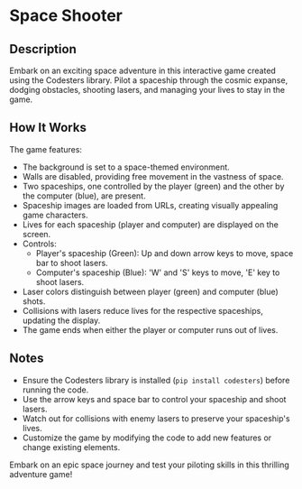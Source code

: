 # Space Shooter

## Description

Embark on an exciting space adventure in this interactive game created using the Codesters library. Pilot a spaceship through the cosmic expanse, dodging obstacles, shooting lasers, and managing your lives to stay in the game.

## How It Works

The game features:

- The background is set to a space-themed environment.
- Walls are disabled, providing free movement in the vastness of space.
- Two spaceships, one controlled by the player (green) and the other by the computer (blue), are present.
- Spaceship images are loaded from URLs, creating visually appealing game characters.
- Lives for each spaceship (player and computer) are displayed on the screen.
- Controls:
  - Player's spaceship (Green): Up and down arrow keys to move, space bar to shoot lasers.
  - Computer's spaceship (Blue): 'W' and 'S' keys to move, 'E' key to shoot lasers.
- Laser colors distinguish between player (green) and computer (blue) shots.
- Collisions with lasers reduce lives for the respective spaceships, updating the display.
- The game ends when either the player or computer runs out of lives.

## Notes

- Ensure the Codesters library is installed (`pip install codesters`) before running the code.
- Use the arrow keys and space bar to control your spaceship and shoot lasers.
- Watch out for collisions with enemy lasers to preserve your spaceship's lives.
- Customize the game by modifying the code to add new features or change existing elements.

Embark on an epic space journey and test your piloting skills in this thrilling adventure game!

